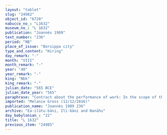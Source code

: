 ```yaml
---
layout: "tablet"
slug: "24982"
object_id: "6720"
nabucco_no_: "L1632"
museum_no_: "L 1632"
publication: "Joannès 1989"
text_number: "236"
period: "NB"
place_of_issue: "Borsippa city"
type_and_content: "Hiring"
day_remark: "-"
month: "VIII"
month_remark: "-"
year: "40"
year_remark: "-"
king: "Nbk"
king_remark: "-"
julian_date: "565 BCE"
julian_date_year: "565"
paraphrase: "Contract about the performance of work: In the scope of the work (<em>dullu</em>) at the harbour (<em>kāru</em>) in Babylon which <strong>B</strong> performs (<em>epē&scaron;u</em>) on behalf of (<em>ana muhhi</em>) <strong>A</strong>, <strong>B</strong> gives in sum 3,000 kiln-fired bricks (<em>agurru</em>) for 1 mina of silver. Another passage about the counting of bricks and the payment in silver follows. <strong>B</strong> guarantees (<em>pūtu na&scaron;&ucirc;</em>) for the performance of the work and the guard (<em>maṣṣartu</em>). 3 witnesses and the scribe.<br /> &nbsp;<br /> <strong>A</strong> = Zēr-Bābili/Nab&ucirc;-&scaron;umu-i&scaron;kun//(Ea-)ilūtu-bāni; <strong>B</strong> = Dādia, <em>qallu</em> (slave) of Nab&ucirc;-ēṭir-nap&scaron;āti; Scribe = Nab&ucirc;-mukīn-apli/Arad-Bēl//Arrabtu<br /> &nbsp;"
imported: "Melanie Gross (12/12/2016)"
publication_name: "Joannès 1989 236"
archive: "Ea-ilūtu-bāni, Ilī-bāni and Nanāhu"
day_babylonian_: "22"
title: "L 1632"
previous_item: "24985"
---
```

